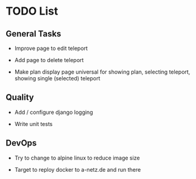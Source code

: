 # TODO List

## General Tasks

-   Improve page to edit teleport

-   Add page to delete teleport

-   Make plan display page universal for showing plan, selecting teleport,
    showing single (selected) teleport

## Quality

-   Add / configure django logging

-   Write unit tests


## DevOps

-   Try to change to alpine linux to reduce image size

-   Target to reploy docker to a-netz.de and run there
